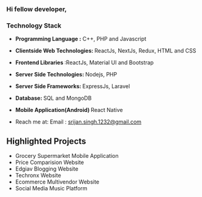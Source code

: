 ### Hi fellow developer,

### Technology Stack

- <b>Programming Language :</b> C++, PHP and Javascript

- <b>Clientside Web Technologies: </b>ReactJs, NextJs, Redux, HTML and CSS 

- <b>Frontend Libraries </b>:ReactJs, Material UI and Bootstrap

- <b>Server Side Technologies: </b> Nodejs, PHP 

- <b>Server Side Frameworks: </b>ExpressJs, Laravel

- <b>Database: </b>SQL and MongoDB

- <b>Mobile Application(Android) </b>React Native

- Reach me at: Email : <a href="mailto:srijan.singh.1232@gmail.com">srijan.singh.1232@gmail.com</a>

## Highlighted Projects

- Grocery Supermarket Mobile Application
- Price Comparision Website 
- Edgiav Blogging Website 
- Techronx Website 
- Ecommerce Multivendor Website 
- Social Media Music Platform 

